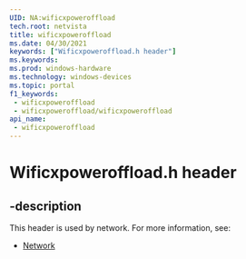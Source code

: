 ```yaml
---
UID: NA:wificxpoweroffload
tech.root: netvista
title: wificxpoweroffload
ms.date: 04/30/2021
keywords: ["Wificxpoweroffload.h header"]
ms.keywords: 
ms.prod: windows-hardware
ms.technology: windows-devices
ms.topic: portal
f1_keywords:
 - wificxpoweroffload
 - wificxpoweroffload/wificxpoweroffload
api_name:
 - wificxpoweroffload
---
```


# Wificxpoweroffload.h header


## -description

This header is used by network. For more information, see:

- [Network](../_netvista/index.md)

